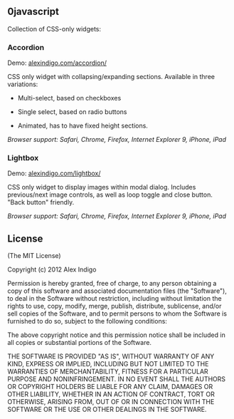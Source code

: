 ## 0javascript

Collection of CSS-only widgets:

### Accordion

Demo: [alexindigo.com/accordion/](http://alexindigo.com/accordion/)

CSS only widget with collapsing/expanding sections. Available in three variations:

* Multi-select, based on checkboxes

* Single select, based on radio buttons

* Animated, has to have fixed height sections.

*Browser support: Safari, Chrome, Firefox, Internet Explorer 9, iPhone, iPad*

### Lightbox

Demo: [alexindigo.com/lightbox/](http://alexindigo.com/lightbox/)

CSS only widget to display images within modal dialog. Includes previous/next image controls, as well as loop toggle and close button. "Back button" friendly.

*Browser support: Safari, Chrome, Firefox, Internet Explorer 9, iPhone, iPad*


## License

(The MIT License)

Copyright (c) 2012 Alex Indigo

Permission is hereby granted, free of charge, to any person obtaining a copy of this software and associated documentation files (the "Software"), to deal in the Software without restriction, including without limitation the rights to use, copy, modify, merge, publish, distribute, sublicense, and/or sell copies of the Software, and to permit persons to whom the Software is furnished to do so, subject to the following conditions:

The above copyright notice and this permission notice shall be included in all copies or substantial portions of the Software.

THE SOFTWARE IS PROVIDED "AS IS", WITHOUT WARRANTY OF ANY KIND, EXPRESS OR IMPLIED, INCLUDING BUT NOT LIMITED TO THE WARRANTIES OF MERCHANTABILITY, FITNESS FOR A PARTICULAR PURPOSE AND NONINFRINGEMENT. IN NO EVENT SHALL THE AUTHORS OR COPYRIGHT HOLDERS BE LIABLE FOR ANY CLAIM, DAMAGES OR OTHER LIABILITY, WHETHER IN AN ACTION OF CONTRACT, TORT OR OTHERWISE, ARISING FROM, OUT OF OR IN CONNECTION WITH THE SOFTWARE OR THE USE OR OTHER DEALINGS IN THE SOFTWARE.
